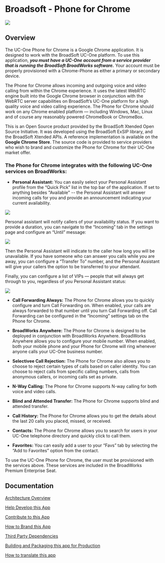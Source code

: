 # Broadsoft - Phone for Chrome

![](http://puu.sh/iKFuu/49b8df1956.png)

## Overview

The UC-One Phone for Chrome is a Google Chrome application.  It is designed to work with the BroadSoft UC-One platform.  To use this application, **_you must have a UC-One account from a service provider that is running the BroadSoft BroadWorks software._**   Your account must be properly provisioned with a Chrome-Phone as either a primary or secondary device.  

The Phone for Chrome allows incoming and outgoing voice and video calling from within the Chrome experience.  It uses the latest WebRTC engine built into the Google Chrome browser in conjunction with the WebRTC server capabilities on BroadSoft’s UC-One platform for a high quality voice and video calling experience.  The Phone for Chrome should work on any Chrome enabled platform — including Windows, Mac, Linux and of course any reasonably powered ChromeBook or ChromeBox.  

This is an Open Source product provided by the BroadSoft Xtended Open Source Initiative.  It was developed using the BroadSoft ExSIP library, and the BroadSoft Xtended APIs.  A reference implementation is available on the **Google Chrome Store**.  The source code is provided to service providers who wish to brand and customize the Phone for Chrome for their UC-One market offer.  

### The Phone for Chrome integrates with the following UC-One services on BroadWorks:

- **Personal Assistant:** You can easily select your Personal Assistant profile from the “Quick Pick” list in the top bar of the application.  If set to anything besides "Available" -- the Personal Assistant will answer incoming calls for you and provide an announcement indicating your current availability.  

![](http://puu.sh/iKQ8k/1aa0b1d48e.png)

Personal assistant will notify callers of your availability status.  If you want to provide a duration, you can navigate to the “Incoming” tab in the settings page and configure an “Until” message:

![](http://puu.sh/iKQ9G/38ab9ae96e.png)

Then the Personal Assistant will indicate to the caller how long you will be unavailable.  If you have someone who can answer you calls while you are away, you can configure a “Transfer To” number, and the Personal Assistant will give your callers the option to be transferred to your attendant.

Finally, you can configure a list of VIPs — people that will always get through to you, regardless of you Personal Assistant status:

![](http://puu.sh/iKQaS/497753e499.png) 

- **Call Forwarding Always:** The Phone for Chrome allows you to quickly configure and turn Call Forwarding on.  When enabled, your calls are always forwarded to that number until you turn Call Forwarding off.  Call Forwarding can be configured in the “Incoming” settings tab on the Phone for Chrome.

- **BroadWorks Anywhere:** The Phone for Chrome is designed to be deployed in conjunction with BroadWorks Anywhere.  BroadWorks Anywhere allows you to configure your mobile number. When enabled, both your mobile phone and your Phone for Chrome will ring whenever anyone calls your UC-One business number.

- **Selectivee Call Rejection:** The Phone for Chrome also allows you to choose to reject certain types of calls based on caller identity. You can choose to reject calls from specific calling numbers, calls from anonymous callers, or incoming calls set as private.

- **N-Way Calling:** The Phone for Chrome supports N-way calling for both voice and video calls.

- **Blind and Attended Transfer:** The Phone for Chrome supports blind and attended transfer.

- **Call History:** The Phone for Chrome allows you to get the details about the last 20 calls you placed, missed, or received.

- **Contacts:** The Phone for Chrome allows you to search for users in your UC-One telephone directory and quickly click to call them.

- **Favorites:** You can easily add a user to your “Favs” tab by selecting the “Add to Favorites” option from the contact.

To use the UC-One Phone for Chrome, the user must be provisioned with the services above. These services are included in the BroadWorks Premium Enterprise Seat.

## Documentation
[Architecture Overview](https://github.com/broadsoftxtended/Product-Phone-for-Chrome/blob/master/documentation/Architecture.md)

[Help Develop this App](https://github.com/broadsoftxtended/Product-Phone-for-Chrome/blob/master/documentation/Development.md)

[Contribute to this App](https://github.com/broadsoftxtended/Product-Phone-for-Chrome/blob/master/documentation/HowToContributeToThisApplication.md)

[How to Brand this App](https://github.com/broadsoftxtended/Product-Phone-for-Chrome/blob/master/documentation/BrandingAndLogoChanges.md)

[Third Party Dependencies](https://github.com/broadsoftxtended/Product-Phone-for-Chrome/blob/master/documentation/Dependencies.md)

[Building and Packaging this app for Production](https://github.com/broadsoftxtended/Product-Phone-for-Chrome/blob/master/documentation/HowToBuildAndPackage.md)

[How to translate this app](https://github.com/broadsoftxtended/Product-Phone-for-Chrome/blob/master/documentation/TranslationAndAddingLanguages.md)
